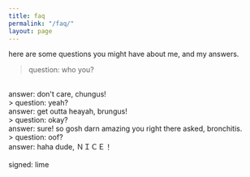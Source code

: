 ```yaml
---
title: faq
permalink: "/faq/"
layout: page
---
```


here are some questions you might have about me, and my answers.
<br>
> question: who you?
<br>
answer: don't care, chungus!
<br>
> question: yeah?
<br>
answer: get outta heayah, brungus!
<br>
> question: okay?
<br>
answer: sure! so gosh darn amazing you right there asked, bronchitis.
<br>
> question: oof?
<br>
answer: haha dude, ＮＩＣＥ！
<br>
<br>
signed: lime
